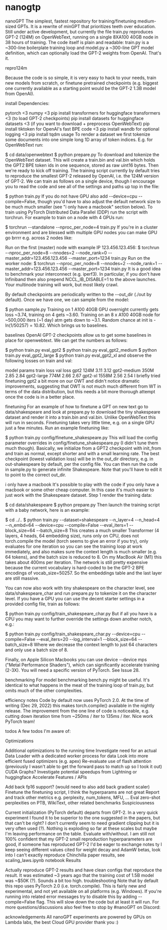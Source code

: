 # nanogtp
nanoGPT
The simplest, fastest repository for training/finetuning medium-sized GPTs. It is a rewrite of minGPT that prioritizes teeth over education. Still under active development, but currently the file train.py reproduces GPT-2 (124M) on OpenWebText, running on a single 8XA100 40GB node in 38 hours of training. The code itself is plain and readable: train.py is a ~300-line boilerplate training loop and model.py a ~300-line GPT model definition, which can optionally load the GPT-2 weights from OpenAI. That's it.

repro124m

Because the code is so simple, it is very easy to hack to your needs, train new models from scratch, or finetune pretrained checkpoints (e.g. biggest one currently available as a starting point would be the GPT-2 1.3B model from OpenAI).

install
Dependencies:

pytorch <3
numpy <3
pip install transformers for huggingface transformers <3 (to load GPT-2 checkpoints)
pip install datasets for huggingface datasets <3 (if you want to download + preprocess OpenWebText)
pip install tiktoken for OpenAI's fast BPE code <3
pip install wandb for optional logging <3
pip install tqdm
usage
To render a dataset we first tokenize some documents into one simple long 1D array of token indices. E.g. for OpenWebText run:

$ cd data/openwebtext
$ python prepare.py
To download and tokenize the OpenWebText dataset. This will create a train.bin and val.bin which holds the GPT2 BPE token ids in one sequence, stored as raw uint16 bytes. Then we're ready to kick off training. The training script currently by default tries to reproduce the smallest GPT-2 released by OpenAI, i.e. the 124M version of GPT-2. We can train as follows on a single device, though I encourage you to read the code and see all of the settings and paths up top in the file:

$ python train.py
If you do not have GPU also add --device=cpu --compile=False, though you'd have to also adjust the default network size to be much much smaller (see "i only have a macbook" section below). To train using PyTorch Distributed Data Parallel (DDP) run the script with torchrun. For example to train on a node with 4 GPUs run:

$ torchrun --standalone --nproc_per_node=4 train.py
If you're in a cluster environment and are blessed with multiple GPU nodes you can make GPU go brrrr e.g. across 2 nodes like:

Run on the first (master) node with example IP 123.456.123.456:
$ torchrun --nproc_per_node=8 --nnodes=2 --node_rank=0 --master_addr=123.456.123.456 --master_port=1234 train.py
Run on the worker node:
$ torchrun --nproc_per_node=8 --nnodes=2 --node_rank=1 --master_addr=123.456.123.456 --master_port=1234 train.py
It is a good idea to benchmark your interconnect (e.g. iperf3). In particular, if you don't have Infiniband then also prepend NCCL_IB_DISABLE=1 to the above launches. Your multinode training will work, but most likely crawl.

By default checkpoints are periodically written to the --out_dir (./out by default). Once we have one, we can sample from the model:

$ python sample.py
Training on 1 A100 40GB GPU overnight currently gets loss ~3.74, training on 4 gets ~3.60. Training on an 8 x A100 40GB node for ~500,000 iters (~1 day) atm gets down to ~3.1. Random chance at init is -ln(1/50257) = 10.82. Which brings us to baselines.

baselines
OpenAI GPT-2 checkpoints allow us to get some baselines in place for openwebtext. We can get the numbers as follows:

$ python train.py eval_gpt2
$ python train.py eval_gpt2_medium
$ python train.py eval_gpt2_large
$ python train.py eval_gpt2_xl
and observe the following losses on train and val:

model	params	train loss	val loss
gpt2	124M	3.11	3.12
gpt2-medium	350M	2.85	2.84
gpt2-large	774M	2.66	2.67
gpt2-xl	1558M	2.56	2.54
I briefly tried finetuning gpt2 a bit more on our OWT and didn't notice dramatic improvements, suggesting that OWT is not much much different from WT in terms of the data distribution, but this needs a bit more thorough attempt once the code is in a better place.

finetuning
For an example of how to finetune a GPT on new text go to data/shakespeare and look at prepare.py to download the tiny shakespeare dataset and render it into a train.bin and val.bin. Unlike OpenWebText this will run in seconds. Finetuning takes very little time, e.g. on a single GPU just a few minutes. Run an example finetuning like:

$ python train.py config/finetune_shakespeare.py
This will load the config parameter overrides in config/finetune_shakespeare.py (I didn't tune them much though). Basically, we initialize from a GPT2 checkpoint with init_from and train as normal, except shorter and with a small learning rate. The best checkpoint (lowest validation loss) will be in the out_dir directory, e.g. in out-shakespeare by default, per the config file. You can then run the code in sample.py to generate infinite Shakespeare. Note that you'll have to edit it to point to the correct out_dir.

i only have a macbook
It's possible to play with the code if you only have a macbook or some other cheap computer. In this case it's much easier to just work with the Shakespeare dataset. Step 1 render the training data:

$ cd data/shakespeare
$ python prepare.py
Then launch the training script with a baby network, here is an example:

$ cd ../..
$ python train.py --dataset=shakespeare --n_layer=4 --n_head=4 --n_embd=64 --device=cpu --compile=False --eval_iters=1 --block_size=64 --batch_size=8
This creates a much smaller Transformer (4 layers, 4 heads, 64 embedding size), runs only on CPU, does not torch.compile the model (torch seems to give an error if you try), only evaluates for one iteration so you can see the training loop at work immediately, and also makes sure the context length is much smaller (e.g. 64 tokens), and the batch size is reduced to 8. On my MacBook Air (M1) this takes about 400ms per iteration. The network is still pretty expensive because the current vocabulary is hard-coded to be the GPT-2 BPE encodings of vocab_size=50257. So the embeddings table and the last layer are still massive.

You can now also work with tiny shakespeare on the character level, see data/shakespeare_char and run prepare.py to tokenize it on the character level. If you have a GPU you can use the decent starter settings in a provided config file, train as follows:

$ python train.py config/train_shakespeare_char.py
But if all you have is a CPU you may want to further override the settings down another notch, e.g.:

$ python train.py config/train_shakespeare_char.py --device=cpu --compile=False --eval_iters=20 --log_interval=1 --block_size=64 --batch_size=8
Where we decrease the context length to just 64 characters and only use a batch size of 8.

Finally, on Apple Silicon Macbooks you can use device --device mps ("Metal Performance Shaders"), which can significantly accelerate training (2-3X). You will need a specific version of PyTorch. See Issue 28.

benchmarking
For model benchmarking bench.py might be useful. It's identical to what happens in the meat of the training loop of train.py, but omits much of the other complexities.

efficiency notes
Code by default now uses PyTorch 2.0. At the time of writing (Dec 29, 2022) this makes torch.compile() available in the nightly release. The improvement from the one line of code is noticeable, e.g. cutting down iteration time from ~250ms / iter to 135ms / iter. Nice work PyTorch team!

todos
A few todos I'm aware of:

Optimizations

Additional optimizations to the running time
Investigate need for an actual Data Loader with a dedicated worker process for data
Look into more efficient fused optimizers (e.g. apex)
Re-evaluate use of flash attention (previously I wasn't able to get the forward pass to match up so I took it out)
CUDA Graphs?
Investigate potential speedups from Lightning or huggingface Accelerate
Features / APIs

Add back fp16 support? (would need to also add back gradient scaler)
Finetune the finetuning script, I think the hyperparams are not great
Report and track other metrics e.g. perplexity, num_tokens, MFU, ...
Eval zero-shot perplexities on PTB, WikiText, other related benchmarks
Suspiciousness

Current initialization (PyTorch default) departs from GPT-2. In a very quick experiment I found it to be superior to the one suggested in the papers, but that can't be right?
I don't currently seem to need gradient clipping but it is very often used (?). Nothing is exploding so far at these scales but maybe I'm leaving performance on the table. Evaluate with/without.
I am still not 100% confident that my GPT-2 small reproduction hyperparameters are good, if someone has reproduced GPT-2 I'd be eager to exchange notes ty
I keep seeing different values cited for weight decay and AdamW betas, look into
I can't exactly reproduce Chinchilla paper results, see scaling_laws.ipynb notebook
Results

Actually reproduce GPT-2 results and have clean configs that reproduce the result. It was estimated ~3 years ago that the training cost of 1.5B model was ~$50K (?). Sounds a bit too high.
troubleshooting
Note that by default this repo uses PyTorch 2.0 (i.e. torch.compile). This is fairly new and experimental, and not yet available on all platforms (e.g. Windows). If you're running into related error messages try to disable this by adding --compile=False flag. This will slow down the code but at least it will run.
For more questions/discussions also feel free to stop by #nanoGPT on Discord:



acknowledgements
All nanoGPT experiments are powered by GPUs on Lambda labs, the best Cloud GPU provider thank you :)
